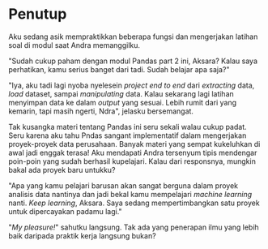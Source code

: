 # Penutup

Aku sedang asik mempraktikkan beberapa fungsi dan mengerjakan latihan soal di modul saat Andra memanggilku.

"Sudah cukup paham dengan modul Pandas part 2 ini, Aksara? Kalau saya perhatikan, kamu serius banget dari tadi. Sudah belajar apa saja?"

"Iya, aku tadi lagi nyoba nyelesein _project end to end_ dari _extracting_ data, _load_ dataset, sampai _manipulating_ data. Kalau sekarang lagi latihan menyimpan data ke dalam _output_ yang sesuai. Lebih rumit dari yang kemarin, tapi masih ngerti, Ndra", jelasku bersemangat.

Tak kusangka materi tentang Pandas ini seru sekali walau cukup padat. Seru karena aku tahu Pndas sangant implementatif dalam mengerjakan proyek-proyek data perusahaan.
Banyak materi yang sempat kukeluhkan di awal jadi enggak terasa!
Aku mendapati Andra tersenyum tipis mendengar poin-poin yang sudah berhasil kupelajari.
Kalau dari responsnya, mungkin bakal ada proyek baru untukku?

"Apa yang kamu pelajari barusan akan sangat berguna dalam proyek analisis data nantinya dan jadi bekal kamu mempelajari _machine learning_ nanti. _Keep learning_, Aksara. Saya sedang mempertimbangkan satu proyek untuk dipercayakan padamu lagi."

"_My pleasure!_" sahutku langsung. Tak ada yang penerapan ilmu yang lebih baik daripada praktik kerja langsung bukan?
